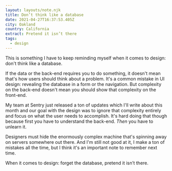 ```yaml
---
layout: layouts/note.njk
title: Don’t think like a database
date: 2021-04-27T16:37:53.405Z
city: Oakland
country: California
extract: Pretend it isn’t there
tags:
  - design
---
```


This is something I have to keep reminding myself when it comes to design: don't think like a database.

If the data or the back-end requires you to do something, it doesn't mean that's how users should think about a problem. It's a common mistake in UI design: revealing the database in a form or the navigation. But complexity on the back-end doesn't mean you should show that complexity on the front-end.

My team at Sentry just released a ton of updates which I'll write about this month and our goal with the design was to ignore that complexity entirely and focus on what the user needs to accomplish. It's hard doing that though because first you have to understand the back-end. _Then_ you have to unlearn it.

Designers must hide the enormously complex machine that's spinning away on servers somewhere out there. And I'm still not good at it, I make a ton of mistakes all the time, but I think it's an important note to remember next time.

When it comes to design: forget the database, pretend it isn’t there.
